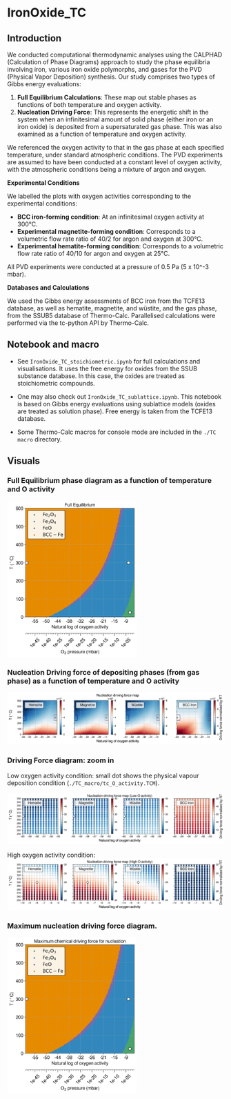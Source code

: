 # IronOxide_TC

## Introduction

We conducted computational thermodynamic analyses using the CALPHAD (Calculation of Phase Diagrams) approach to study the phase equilibria involving iron, various iron oxide polymorphs, and gases for the PVD (Physical Vapor Deposition) synthesis. Our study comprises two types of Gibbs energy evaluations:

1. **Full Equilibrium Calculations**: These map out stable phases as functions of both temperature and oxygen activity.
2. **Nucleation Driving Force**: This represents the energetic shift in the system when an infinitesimal amount of solid phase (either iron or an iron oxide) is deposited from a supersaturated gas phase. This was also examined as a function of temperature and oxygen activity.

We referenced the oxygen activity to that in the gas phase at each specified temperature, under standard atmospheric conditions. The PVD experiments are assumed to have been conducted at a constant level of oxygen activity, with the atmospheric conditions being a mixture of argon and oxygen.

**Experimental Conditions**

We labelled the plots with oxygen activities corresponding to the experimental conditions:

- **BCC iron-forming condition**: At an infinitesimal oxygen activity at 300°C.
- **Experimental magnetite-forming condition**: Corresponds to a volumetric flow rate ratio of 40/2 for argon and oxygen at 300°C.
- **Experimental hematite-forming condition**: Corresponds to a volumetric flow rate ratio of 40/10 for argon and oxygen at 25°C.

All PVD experiments were conducted at a pressure of 0.5 Pa (5 x 10^-3 mbar).

**Databases and Calculations**

We used the Gibbs energy assessments of BCC iron from the TCFE13 database, as well as hematite, magnetite, and wüstite, and the gas phase, from the SSUB5 database of Thermo-Calc. Parallelised calculations were performed via the tc-python API by Thermo-Calc.

## Notebook and macro

- See `IronOxide_TC_stoichiometric.ipynb` for full calculations and visualisations. It uses the free energy for oxides from the SSUB substance database. In this case, the oxides are treated as stoichiometric compounds.

- One may also check out `IronOxide_TC_sublattice.ipynb`. This notebook is based on Gibbs energy evaluations using sublattice models (oxides are treated as solution phase). Free energy is taken from the TCFE13 database.

- Some Thermo-Calc macros for console mode are included in the `./TC macro` directory.

## Visuals

### Full Equilibrium phase diagram as a function of temperature and O activity

<img src="IronOxide_TC_stoichiometric_FullEquil.png" width="300"/>

### Nucleation Driving force of depositing phases (from gas phase) as a function of temperature and O activity

<img src="IronOxide_TC_stoichiometric_DGM_phases_full.png"/>

### Driving Force diagram: zoom in

Low oxygen activity condition: small dot shows the physical vapour deposition condition (`./TC_macro/tc_O_activity.TCM`).

<img src="IronOxide_TC_stoichiometric_DGM_phases_lowO.png"/>

High oxygen activity condition:
<img src="IronOxide_TC_stoichiometric_DGM_phases_highO.png"/>

### Maximum nucleation driving force diagram.

<img src="IronOxide_TC_stoichiometric_DGMmax.png" width="300"/>
